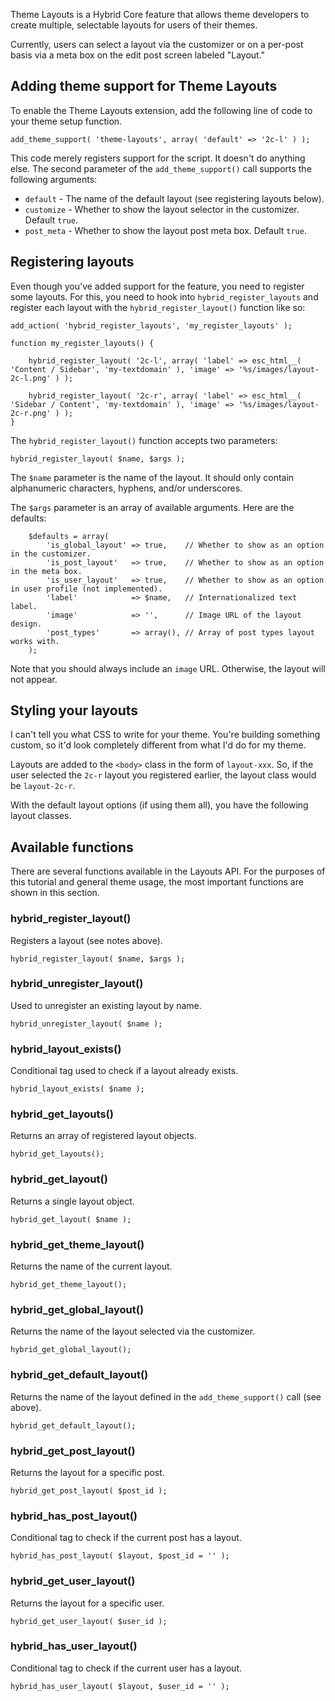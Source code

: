 Theme Layouts is a Hybrid Core feature that allows theme developers to create multiple, selectable layouts for users of their themes.

Currently, users can select a layout via the customizer or on a per-post basis via a meta box on the edit post screen labeled "Layout."

## Adding theme support for Theme Layouts

To enable the Theme Layouts extension, add the following line of code to your theme setup function.

	add_theme_support( 'theme-layouts', array( 'default' => '2c-l' ) );

This code merely registers support for the script.  It doesn't do anything else. The second parameter of the `add_theme_support()` call supports the following arguments:

* `default` - The name of the default layout (see registering layouts below).
* `customize` - Whether to show the layout selector in the customizer.  Default `true`.
* `post_meta` - Whether to show the layout post meta box.  Default `true`.

## Registering layouts

Even though you've added support for the feature, you need to register some layouts.  For this, you need to hook into `hybrid_register_layouts` and register each layout with the `hybrid_register_layout()` function like so:

	add_action( 'hybrid_register_layouts', 'my_register_layouts' );

	function my_register_layouts() {

		hybrid_register_layout( '2c-l', array( 'label' => esc_html__( 'Content / Sidebar', 'my-textdomain' ), 'image' => '%s/images/layout-2c-l.png' ) );

		hybrid_register_layout( '2c-r', array( 'label' => esc_html__( 'Sidebar / Content', 'my-textdomain' ), 'image' => '%s/images/layout-2c-r.png' ) );
	}

The `hybrid_register_layout()` function accepts two parameters:

	hybrid_register_layout( $name, $args );

The `$name` parameter is the name of the layout.  It should only contain alphanumeric characters, hyphens, and/or underscores.

The `$args` parameter is an array of available arguments.  Here are the defaults:

		$defaults = array(
			'is_global_layout' => true,    // Whether to show as an option in the customizer.
			'is_post_layout'   => true,    // Whether to show as an option in the meta box.
			'is_user_layout'   => true,    // Whether to show as an option in user profile (not implemented).
			'label'            => $name,   // Internationalized text label.
			'image'            => '',      // Image URL of the layout design.
			'post_types'       => array(), // Array of post types layout works with.
		);

Note that you should always include an `image` URL.  Otherwise, the layout will not appear.

## Styling your layouts

I can't tell you what CSS to write for your theme.  You're building something custom, so it'd look completely different from what I'd do for my theme.

Layouts are added to the `<body>` class in the form of `layout-xxx`.  So, if the user selected the `2c-r` layout you registered earlier, the layout class would be `layout-2c-r`.

With the default layout options (if using them all), you have the following layout classes.

## Available functions

There are several functions available in the Layouts API.  For the purposes of this tutorial and general theme usage, the most important functions are shown in this section.

### hybrid_register_layout()

Registers a layout (see notes above).

	hybrid_register_layout( $name, $args );

### hybrid_unregister_layout()

Used to unregister an existing layout by name.

	hybrid_unregister_layout( $name );

### hybrid_layout_exists()

Conditional tag used to check if a layout already exists.

	hybrid_layout_exists( $name );

### hybrid_get_layouts()

Returns an array of registered layout objects.

	hybrid_get_layouts();

### hybrid_get_layout()

Returns a single layout object.

	hybrid_get_layout( $name );

### hybrid_get_theme_layout()

Returns the name of the current layout.

	hybrid_get_theme_layout();

### hybrid_get_global_layout()

Returns the name of the layout selected via the customizer.

	hybrid_get_global_layout();

### hybrid_get_default_layout()

Returns the name of the layout defined in the `add_theme_support()` call (see above).

	hybrid_get_default_layout();

### hybrid_get_post_layout()

Returns the layout for a specific post.

	hybrid_get_post_layout( $post_id );

### hybrid_has_post_layout()

Conditional tag to check if the current post has a layout.

	hybrid_has_post_layout( $layout, $post_id = '' );

### hybrid_get_user_layout()

Returns the layout for a specific user.

	hybrid_get_user_layout( $user_id );

### hybrid_has_user_layout()

Conditional tag to check if the current user has a layout.

	hybrid_has_user_layout( $layout, $user_id = '' );